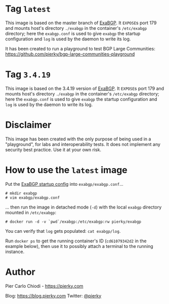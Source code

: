 # Tag `latest`

This image is based on the master branch of [ExaBGP](https://github.com/Exa-Networks/exabgp). It `EXPOSE`s port 179 and mounts host's directory `./exabgp` in the container's `/etc/exabgp` directory; here the `exabgp.conf` is used to give `exabgp` the startup configuration and `log` is used by the daemon to write its log.

It has been created to run a playground to test BGP Large Communities: https://github.com/pierky/bgp-large-communities-playground

# Tag `3.4.19`

This image is based on the 3.4.19 version of [ExaBGP](https://github.com/Exa-Networks/exabgp). It `EXPOSE`s port 179 and mounts host's directory `./exabgp` in the container's `/etc/exabgp` directory; here the `exabgp.conf` is used to give `exabgp` the startup configuration and `log` is used by the daemon to write its log.

# Disclaimer

This image has been created with the only purpose of being used in a "playground", for labs and interoperability tests. It does not implement any security best practice. Use it at your own risk.

# How to use the `latest` image

Put the [ExaBGP startup config](https://github.com/Exa-Networks/exabgp/wiki/Controlling-ExaBGP-:-_-README-first#configuring-exabgp-to-use-your-program) into `exabgp/exabgp.conf`...

```
# mkdir exabgp
# vim exabgp/exabgp.conf
```

... then run the image in detached mode (`-d`) with the local `exabgp` directory mounted in `/etc/exabgp`:

```
# docker run -d -v `pwd`/exabgp:/etc/exabgp:rw pierky/exabgp
```

You can verify that `log` gets populated: `cat exabgp/log`.

Run `docker ps` to get the running container's ID (`cd61079342d2` in the example below), then use it to possibly attach a terminal to the running instance.

# Author

Pier Carlo Chiodi - https://pierky.com

Blog: https://blog.pierky.com Twitter: [@pierky](https://twitter.com/pierky)

